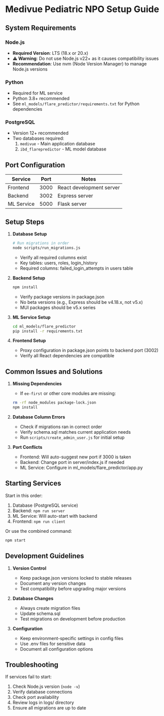 # Medivue Pediatric NPO Setup Guide

## System Requirements

### Node.js
- **Required Version**: LTS (18.x or 20.x)
- **⚠️ Warning**: Do not use Node.js v22+ as it causes compatibility issues
- **Recommendation**: Use nvm (Node Version Manager) to manage Node.js versions

### Python
- Required for ML service
- Python 3.8+ recommended
- See `ml_models/flare_predictor/requirements.txt` for Python dependencies

### PostgreSQL
- Version 12+ recommended
- Two databases required:
  1. `medivue` - Main application database
  2. `ibd_flarepredictor` - ML model database

## Port Configuration

| Service | Port | Notes |
|---------|------|-------|
| Frontend | 3000 | React development server |
| Backend | 3002 | Express server |
| ML Service | 5000 | Flask server |

## Setup Steps

1. **Database Setup**
   ```bash
   # Run migrations in order
   node scripts/run_migrations.js
   ```
   - Verify all required columns exist
   - Key tables: users, roles, login_history
   - Required columns: failed_login_attempts in users table

2. **Backend Setup**
   ```bash
   npm install
   ```
   - Verify package versions in package.json
   - No beta versions (e.g., Express should be v4.18.x, not v5.x)
   - MUI packages should be v5.x series

3. **ML Service Setup**
   ```bash
   cd ml_models/flare_predictor
   pip install -r requirements.txt
   ```

4. **Frontend Setup**
   - Proxy configuration in package.json points to backend port (3002)
   - Verify all React dependencies are compatible

## Common Issues and Solutions

1. **Missing Dependencies**
   - If `ee-first` or other core modules are missing:
   ```bash
   rm -rf node_modules package-lock.json
   npm install
   ```

2. **Database Column Errors**
   - Check if migrations ran in correct order
   - Verify schema.sql matches current application needs
   - Run `scripts/create_admin_user.js` for initial setup

3. **Port Conflicts**
   - Frontend: Will auto-suggest new port if 3000 is taken
   - Backend: Change port in server/index.js if needed
   - ML Service: Configure in ml_models/flare_predictor/app.py

## Starting Services

Start in this order:
1. Database (PostgreSQL service)
2. Backend: `npm run server`
3. ML Service: Will auto-start with backend
4. Frontend: `npm run client`

Or use the combined command:
```bash
npm start
```

## Development Guidelines

1. **Version Control**
   - Keep package.json versions locked to stable releases
   - Document any version changes
   - Test compatibility before upgrading major versions

2. **Database Changes**
   - Always create migration files
   - Update schema.sql
   - Test migrations on development before production

3. **Configuration**
   - Keep environment-specific settings in config files
   - Use .env files for sensitive data
   - Document all configuration options

## Troubleshooting

If services fail to start:
1. Check Node.js version (`node -v`)
2. Verify database connections
3. Check port availability
4. Review logs in logs/ directory
5. Ensure all migrations are up to date 